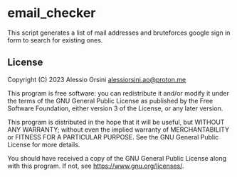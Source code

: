 # email_checker

This script generates a list of mail addresses and bruteforces google sign in form to search for existing ones.

## License

Copyright (C) 2023 Alessio Orsini <alessiorsini.ao@proton.me>

This program is free software: you can redistribute it and/or modify it under the terms of the GNU General Public License as published by the Free Software Foundation, either version 3 of the License, or any later version.

This program is distributed in the hope that it will be useful, but WITHOUT ANY WARRANTY; without even the implied warranty of MERCHANTABILITY or FITNESS FOR A PARTICULAR PURPOSE. See the GNU General Public License for more details.

You should have received a copy of the GNU General Public License along with this program. If not, see https://www.gnu.org/licenses/.